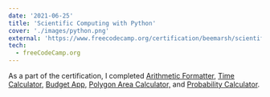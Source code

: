 ```yaml
---
date: '2021-06-25'
title: 'Scientific Computing with Python'
cover: './images/python.png'
external: 'https://www.freecodecamp.org/certification/beemarsh/scientific-computing-with-python-v7'
tech:
  - freeCodeCamp.org
---
```


As a part of the certification, I completed [Arithmetic Formatter,](https://replit.com/@beemarsh/boilerplate-probability-calculator#main.py) [Time Calculator,](https://replit.com/@beemarsh/boilerplate-time-calculator-2#main.py) [Budget App,](https://replit.com/@beemarsh/boilerplate-budget-app-2) [Polygon Area Calculator,](https://replit.com/@beemarsh/boilerplate-polygon-area-calculator) and [Probability Calculator](https://replit.com/@beemarsh/boilerplate-probability-calculator#main.py).